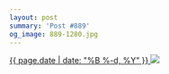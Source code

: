 ```yaml
---
layout: post
summary: 'Post #889'
og_image: 889-1280.jpg
---
```


<p>
 <time>
  <a href="/889">
   {{ page.date | date: "%B %-d, %Y" }}
  </a>
 </time>
 <a href="/889">
  <img data-taken="7/9/2019" sizes="(min-width: 700px) 50vw, calc(100vw - 2rem)" src="{{ site.assets_url }}/889-640.jpg" srcset="{{ site.assets_url }}/889-320.jpg 320w, {{ site.assets_url }}/889-640.jpg 640w, {{ site.assets_url }}/889-960.jpg 960w, {{ site.assets_url }}/889-1280.jpg 1280w"/>
 </a>
</p>
